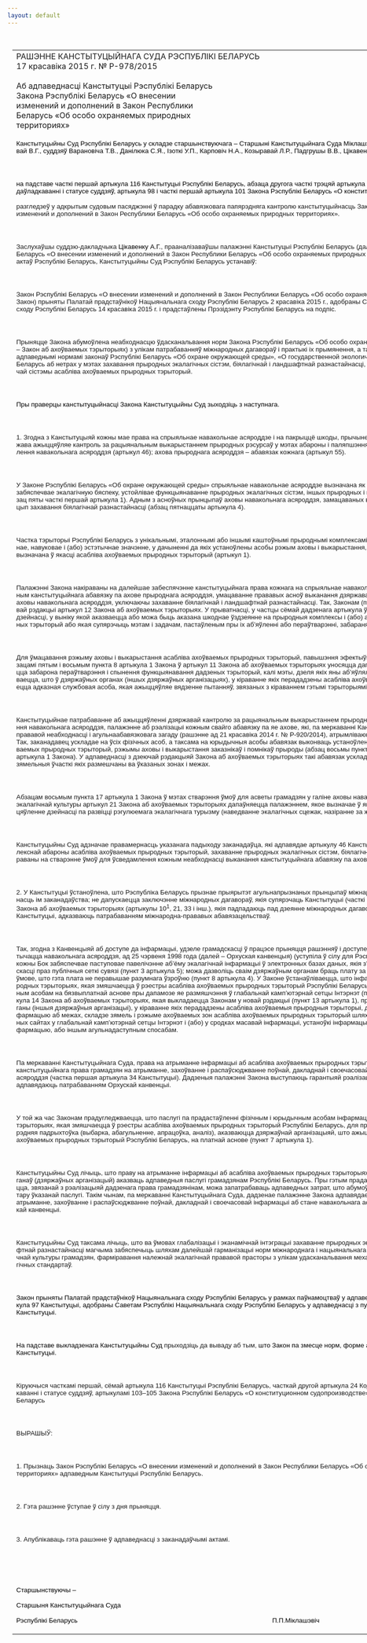 ```yaml
---
layout: default
---
```


<div style="margin: 0px auto; width: 1000px;">

<div id="flag">

 

</div>

<div id="fixedWidth">

<div id="body">

<div id="columnSpanned">

<div id="content" style="margin: 10px">

<table>
<colgroup>
<col style="width: 100%" />
</colgroup>
<tbody>
<tr class="odd">
<td><div data-align="center" style="text-transform: uppercase;">
Рашэнне Канстытуцыйнага Суда Рэспублікі Беларусь
</div>
<div data-align="center">
17 красавіка 2015 г. № Р-978/2015
</div>
<div data-align="left" style="width: 400px; margin-top: 20px; margin-bottom: 20px;">
Аб адпаведнасці Канстытуцыі Рэспублікі Беларусь Закона Рэспублікі Беларусь «О внесении изменений и дополнений в Закон Республики Беларусь «Об особо охраняемых природных территориях»
</div>
<p><span style="font-family: &quot;Arial&quot;,&quot;sans-serif&quot;; color: black; font-size: 10pt; mso-fareast-font-family: &#39;Times New Roman&#39;; mso-fareast-language: BE; mso-ansi-language: BE" lang="BE">Канстытуцыйны Суд Рэспублікі Беларусь у складзе старшынствуючага – Старшыні Канстытуцыйнага Суда Міклашэвіча П.П., намесніка Старшыні Сяргеевай В.Г., суддзяў Варановіча Т.В., Данілюка С.Я., Ізоткі У.П., Карповіч Н.А., Козыравай Л.Р., Падгрушы В.В., Цікавенкі А.Г., </span><span style="font-family: &quot;Arial&quot;,&quot;sans-serif&quot;; color: black; font-size: 10pt; mso-ansi-language: BE" lang="BE">Чыгрынава С.П.</span></p>
<p><span style="font-family: &quot;Arial&quot;,&quot;sans-serif&quot;; font-size: 10pt; mso-fareast-font-family: &#39;Times New Roman&#39;; mso-fareast-language: RU; mso-ansi-language: BE" lang="BE"></span></p>
<p> </p>
<p><span style="font-family: &quot;Arial&quot;,&quot;sans-serif&quot;; color: black; font-size: 10pt; mso-fareast-font-family: &#39;Times New Roman&#39;; mso-fareast-language: BE; mso-ansi-language: BE" lang="BE">на падставе часткі першай артыкула 116 Канстытуцыі Рэспублікі Беларусь, абзаца другога часткі трэцяй артыкула 22 Кодэкса Рэспублікі Беларусь аб судаўладкаванні і статусе суддзяў, артыкула 98 і часткі першай артыкула 101 Закона Рэспублікі Беларусь «О конст</span><span style="font-family: &quot;Arial&quot;,&quot;sans-serif&quot;; color: black; font-size: 10pt; mso-fareast-font-family: &#39;Times New Roman&#39;; mso-fareast-language: RU; mso-ansi-language: BE" lang="BE">и</span><span style="font-family: &quot;Arial&quot;,&quot;sans-serif&quot;; color: black; font-size: 10pt; mso-fareast-font-family: &#39;Times New Roman&#39;; mso-fareast-language: BE; mso-ansi-language: BE" lang="BE">туц</span><span style="font-family: &quot;Arial&quot;,&quot;sans-serif&quot;; color: black; font-size: 10pt; mso-fareast-font-family: &#39;Times New Roman&#39;; mso-fareast-language: RU; mso-ansi-language: BE" lang="BE">и</span><span style="font-family: &quot;Arial&quot;,&quot;sans-serif&quot;; color: black; font-size: 10pt; mso-fareast-font-family: &#39;Times New Roman&#39;; mso-fareast-language: BE; mso-ansi-language: BE" lang="BE">онном судопро</span><span style="font-family: &quot;Arial&quot;,&quot;sans-serif&quot;; color: black; font-size: 10pt; mso-fareast-font-family: &#39;Times New Roman&#39;; mso-fareast-language: RU; mso-ansi-language: BE" lang="BE">и</span><span style="font-family: &quot;Arial&quot;,&quot;sans-serif&quot;; color: black; font-size: 10pt; mso-fareast-font-family: &#39;Times New Roman&#39;; mso-fareast-language: BE; mso-ansi-language: BE" lang="BE">зводстве»</span><span style="font-family: &quot;Arial&quot;,&quot;sans-serif&quot;; font-size: 10pt; mso-fareast-font-family: &#39;Times New Roman&#39;; mso-fareast-language: RU; mso-ansi-language: BE" lang="BE"></span></p>
<p><span style="font-family: &quot;Arial&quot;,&quot;sans-serif&quot;; font-size: 10pt">разгледзеў у адкрытым судовым пасяджэнні ў парадку абавязковага папярэдняга кантролю канстытуцыйнасць Закона Рэспублікі Беларусь «О внесении изменений и дополнений в Закон Республики Беларусь «Об особо охраняемых природных территориях». </span></p>
<p><span style="font-family: &quot;Arial&quot;,&quot;sans-serif&quot;; font-size: 10pt"></span></p>
<p> </p>
<p><span style="font-family: &quot;Arial&quot;,&quot;sans-serif&quot;; font-size: 10pt">Заслухаўшы суддзю-дакладчыка </span><span style="font-family: &quot;Arial&quot;,&quot;sans-serif&quot;; color: black; font-size: 10pt; mso-fareast-font-family: &#39;Times New Roman&#39;; mso-fareast-language: BE; mso-ansi-language: BE" lang="BE">Цікавенку А.Г.</span><span style="font-family: &quot;Arial&quot;,&quot;sans-serif&quot;; font-size: 10pt">, прааналізаваўшы палажэнні Канстытуцыі Рэспублікі Беларусь (далей – Канстытуцыя), Закона Рэспублікі Беларусь «О внесении изменений и дополнений в Закон Республики Беларусь «Об особо охраняемых природных территориях» і іншых заканадаўчых актаў Рэспублікі Беларусь, Канстытуцыйны Суд Рэспублікі Беларусь устанавіў:</span></p>
<p><span style="font-family: &quot;Arial&quot;,&quot;sans-serif&quot;; font-size: 10pt"></span></p>
<p> </p>
<p><span style="font-family: &quot;Arial&quot;,&quot;sans-serif&quot;; font-size: 10pt">Закон Рэспублікі Беларусь «О внесении изменений и дополнений в Закон Республики Беларусь «Об особо охраняемых природных территориях» (далей – Закон) прыняты Палатай прадстаўнікоў Нацыянальнага сходу Рэспублікі Беларусь 2 красавіка 2015 г., адобраны Саветам Рэспублікі Нацыянальнага сходу Рэспублікі Беларусь 14 красавіка 2015 г. і прадстаўлены Прэзідэнту Рэспублікі Беларусь на подпіс.</span></p>
<p><span style="font-family: &quot;Arial&quot;,&quot;sans-serif&quot;; font-size: 10pt"></span></p>
<p> </p>
<p><span style="font-family: &quot;Arial&quot;,&quot;sans-serif&quot;; font-size: 10pt">Прыняцце Закона абумоўлена неабходнасцю ўдасканальвання норм Закона Рэспублікі Беларусь «Об особо охраняемых природных территориях» (далей – Закон аб ахоўва</span><span style="font-family: &quot;Arial&quot;,&quot;sans-serif&quot;; font-size: 10pt; mso-ansi-language: BE" lang="BE">емых</span><span style="font-family: &quot;Arial&quot;,&quot;sans-serif&quot;; font-size: 10pt" lang="BE"> </span><span style="font-family: &quot;Arial&quot;,&quot;sans-serif&quot;; font-size: 10pt">тэрыторыях) з улікам патрабаванняў міжнародных дагавораў і практыкі іх прымянення, а таксама ўзгаднення дадзеных норм з адпаведнымі нормамі законаў Рэспублікі Беларусь «Об охране окружающей среды», «О государственной экологической экспертизе», Кодэкса Рэспублікі Беларусь аб нетрах у мэтах захавання </span><span style="font-family: &quot;Arial&quot;,&quot;sans-serif&quot;; font-size: 10pt; mso-ansi-language: BE" lang="BE">прырод</span><span style="font-family: &quot;Arial&quot;,&quot;sans-serif&quot;; font-size: 10pt">ных экалагічных сістэм, біялагічнай і ландшафтнай разнастайнасці, фарміравання эфектыўна </span><span style="font-family: &quot;Arial&quot;,&quot;sans-serif&quot;; font-size: 10pt; mso-ansi-language: BE" lang="BE">функцыянуючай сістэмы асаблі</span><span style="font-family: &quot;Arial&quot;,&quot;sans-serif&quot;; font-size: 10pt">ва ахоўва</span><span style="font-family: &quot;Arial&quot;,&quot;sans-serif&quot;; font-size: 10pt; mso-ansi-language: BE" lang="BE">емых </span><span style="font-family: &quot;Arial&quot;,&quot;sans-serif&quot;; font-size: 10pt">прыродных тэрыторый.</span></p>
<p><span style="font-family: &quot;Arial&quot;,&quot;sans-serif&quot;; font-size: 10pt"></span></p>
<p> </p>
<p><span style="font-family: &quot;Arial&quot;,&quot;sans-serif&quot;; color: black; font-size: 10pt; mso-fareast-font-family: &#39;Times New Roman&#39;; mso-fareast-language: BE; mso-ansi-language: BE" lang="BE">Пры праверцы канстытуцыйнасці Закона Канстытуцыйны Суд зыходзіць з наступнага.</span></p>
<p><span style="font-family: &quot;Arial&quot;,&quot;sans-serif&quot;; font-size: 10pt; mso-fareast-font-family: &#39;Times New Roman&#39;; mso-fareast-language: RU; mso-ansi-language: BE" lang="BE"></span></p>
<p> </p>
<p><span style="font-family: &quot;Arial&quot;,&quot;sans-serif&quot;; font-size: 10pt; mso-ansi-language: BE" lang="BE">1. Згодна з Канстытуцыяй кожны мае права на спрыяльнае навакольнае асяроддзе і на пакрыццё шкоды, прычыненай парушэннем гэтага права; дзяржава ажыццяўляе кантроль за рацыянальным выкарыстаннем прыродных рэсурсаў у мэтах абароны і паляпшэння ўмоў жыцця, а таксама аховы і аднаўлення навакольнага асяроддзя (артыкул 46); ахова прыроднага асяроддзя – абавязак кожнага (артыкул 55).</span></p>
<p><span style="font-family: &quot;Arial&quot;,&quot;sans-serif&quot;; font-size: 10pt; mso-ansi-language: BE" lang="BE"></span></p>
<p> </p>
<p><span style="font-family: &quot;Arial&quot;,&quot;sans-serif&quot;; font-size: 10pt; mso-ansi-language: BE" lang="BE">У Законе Рэспублікі Беларусь «Об охране окружающей среды» спрыяльнае навакольнае асяроддзе вызначана як навакольнае асяроддзе, якасць якога забяспечвае экалагічную бяспеку, устойлівае функцыянаванне прыродных экалагічных сістэм, іншых прыродных і прыродна-антрапагенных аб’ектаў (абзац пяты часткі першай артыкула 1). Адным з асноўных прынцыпаў аховы навакольнага асяроддзя, замацаваных ва ўказаным Законе, з’яўляецца прынцып захавання біялагічнай разнастайнасці (абзац пятнаццаты артыкула 4).</span></p>
<p><span style="font-family: &quot;Arial&quot;,&quot;sans-serif&quot;; font-size: 10pt; mso-ansi-language: BE" lang="BE"></span></p>
<p> </p>
<p><span style="font-family: &quot;Arial&quot;,&quot;sans-serif&quot;; font-size: 10pt; mso-ansi-language: BE" lang="BE">Частка тэрыторыі Рэспублікі Беларусь з унікальнымі, эталоннымі або іншымі каштоўнымі прыроднымі комплексамі і аб’ектамі, якія маюць асобае экалагічнае, навуковае і (або) эстэтычнае значэнне, у дачыненні да якіх устаноўлены асобы рэжым аховы і выкарыстання, у Законе аб ахоўваемых тэрыторыях вызначана ў якасці асабліва ахоўваемых прыродных тэрыторый (артыкул 1).</span></p>
<p><span style="font-family: &quot;Arial&quot;,&quot;sans-serif&quot;; font-size: 10pt; mso-ansi-language: BE" lang="BE"></span></p>
<p> </p>
<p><span style="font-family: &quot;Arial&quot;,&quot;sans-serif&quot;; font-size: 10pt; mso-ansi-language: BE" lang="BE">Палажэнні Закона накіраваны на далейшае забеспячэнне канстытуцыйнага права кожнага на спрыяльнае навакольнае асяроддзе, на рэалізацыю кожным канстытуцыйнага абавязку па ахове прыроднага асяроддзя, умацаванне прававых асноў выканання дзяржавай канстытуцыйна-прававога абавязку аховы навакольнага асяроддзя, уключаючы захаванне біялагічнай і ландшафтнай разнастайнасці. Так, Законам (пункт 10 артыкула 1) выкладаецца ў новай рэдакцыі артыкул 12 Закона аб ахоўваемых тэрыторыях. У прыватнасці, у частцы сёмай дадзенага артыкула ўстанаўліваецца, што ажыццяўленне дзейнасці, у выніку якой аказваецца або можа быць аказана шкоднае ўздзеянне на прыродныя комплексы і (або) аб’екты асабліва ахоўваемых прыродных тэрыторый або якая супярэчыць мэтам і задачам, пастаўленым пры іх аб’яўленні або пераўтварэнні, забараняецца. </span></p>
<p><span style="font-family: &quot;Arial&quot;,&quot;sans-serif&quot;; font-size: 10pt; mso-ansi-language: BE" lang="BE"></span></p>
<p> </p>
<p><span style="font-family: &quot;Arial&quot;,&quot;sans-serif&quot;; font-size: 10pt; mso-ansi-language: BE" lang="BE">Для ўмацавання рэжыму аховы і выкарыстання асабліва ахоўваемых прыродных тэрыторый, павышэння эфектыўнасці кіравання імі ў адпаведнасці з абзацамі пятым і восьмым пункта 8 артыкула 1 Закона ў артыкул 11 Закона аб ахоўваемых тэрыторыях уносяцца дапаўненні, згодна з якімі прадугледжваецца забарона пераўтварэння і спынення функцыянавання дадзеных тэрыторый, калі мэты, дзеля якіх яны аб’яўляліся, не дасягнуты, а таксама ўстанаўліваецца, што ў дзяржаўных органах (іншых дзяржаўных арганізацыях), у кіраванне якіх перададзены асабліва ахоўваемыя прыродныя тэрыторыі, назначаецца адказная службовая асоба, якая ажыццяўляе вядзенне пытанняў, звязаных з кіраваннем гэтымі тэрыторыямі.</span></p>
<p><span style="font-family: &quot;Arial&quot;,&quot;sans-serif&quot;; font-size: 10pt; mso-ansi-language: BE" lang="BE"></span></p>
<p> </p>
<p><span style="font-family: &quot;Arial&quot;,&quot;sans-serif&quot;; font-size: 10pt; mso-ansi-language: BE" lang="BE">Канстытуцыйнае патрабаванне аб ажыццяўленні дзяржавай кантролю за рацыянальным выкарыстаннем прыродных рэсурсаў у мэтах аховы і аднаўлення навакольнага асяроддзя, палажэнне аб рэалізацыі кожным свайго абавязку па яе ахове, які, па меркаванні Канстытуцыйнага Суда, выступае ў якасці прававой неабходнасці і агульнаабавязковага загаду (рашэнне ад 21 красавіка 2014 г. № Р-920/2014), атрымліваюць развіццё ў шэрагу артыкулаў Закона. Так, заканадавец ускладае на ўсіх фізічных асоб, а таксама на юрыдычныя асобы абавязак выконваць устаноўленыя рэжым ахоўных зон асабліва ахоўваемых прыродных тэрыторый, рэжымы аховы і выкарыстання заказнікаў і помнікаў прыроды (абзац восьмы пункта 13, пункт 23 і абзац пяты пункта 27 артыкула 1 Закона). У адпаведнасці з дзеючай рэдакцыяй Закона аб ахоўваемых тэрыторыях такі абавязак ускладзены толькі на землекарыстальнікаў, зямельныя ўчасткі якіх размешчаны ва ўказаных зонах і межах.</span></p>
<p><span style="font-family: &quot;Arial&quot;,&quot;sans-serif&quot;; font-size: 10pt; mso-ansi-language: BE" lang="BE"></span></p>
<p> </p>
<p><span style="font-family: &quot;Arial&quot;,&quot;sans-serif&quot;; font-size: 10pt; mso-ansi-language: BE" lang="BE">Абзацам восьмым пункта 17 артыкула 1 Закона ў мэтах стварэння ўмоў для асветы грамадзян у галіне аховы навакольнага асяроддзя, фарміравання ў іх экалагічнай культуры артыкул 21 Закона аб ахоўваемых тэрыторыях дапаўняецца палажэннем, якое вызначае ў якасці адной з задач запаведнікаў ажыццяўленне дзейнасці па развіцці рэгулюемага экалагічнага турызму (наведванне экалагічных сцежак, назіранне за жывёламі і т.п.).</span></p>
<p><span style="font-family: &quot;Arial&quot;,&quot;sans-serif&quot;; font-size: 10pt; mso-ansi-language: BE" lang="BE"></span></p>
<p> </p>
<p><span style="font-family: &quot;Arial&quot;,&quot;sans-serif&quot;; font-size: 10pt; mso-ansi-language: BE" lang="BE">Канстытуцыйны Суд адзначае правамернасць указанага падыходу заканадаўца, які адпавядае артыкулу 46 Канстытуцыі, мае мэтай забеспячэнне комплекснай абароны асабліва ахоўваемых прыродных тэрыторый, захаванне прыродных экалагічных сістэм, біялагічнай і ландшафтнай разнастайнасці, накіраваны на стварэнне ўмоў для ўсведамлення кожным неабходнасці выканання канстытуцыйнага абавязку па ахове прыроднага асяроддзя.</span></p>
<p><span style="font-family: &quot;Arial&quot;,&quot;sans-serif&quot;; font-size: 10pt; mso-ansi-language: BE" lang="BE"></span></p>
<p> </p>
<p><span style="font-family: &quot;Arial&quot;,&quot;sans-serif&quot;; font-size: 10pt; mso-ansi-language: BE" lang="BE">2. У Канстытуцыі ўстаноўлена, што Рэспубліка Беларусь прызнае прыярытэт агульнапрызнаных прынцыпаў міжнароднага права і забяспечвае адпаведнасць ім заканадаўства; не дапускаецца заключэнне міжнародных дагавораў, якія супярэчаць Канстытуцыі (часткі першая і трэцяя артыкула 8). Палажэнні Закона аб ахоўваемых тэрыторыях (артыкулы 10<sup>1</sup>, 21, 33 і інш.), якія падпадаюць пад дзеянне міжнародных дагавораў Рэспублікі Беларусь, адпавядаюць Канстытуцыі, адказваюць патрабаванням міжнародна-прававых абавязацельстваў. </span></p>
<p><span style="font-family: &quot;Arial&quot;,&quot;sans-serif&quot;; font-size: 10pt; mso-ansi-language: BE" lang="BE"></span></p>
<p> </p>
<p><span style="font-family: &quot;Arial&quot;,&quot;sans-serif&quot;; font-size: 10pt; mso-ansi-language: BE" lang="BE">Так, згодна з Канвенцыяй аб доступе да інфармацыі, удзеле грамадскасці ў працэсе прыняцця рашэнняў і доступе да правасуддзя па пытаннях, якія датычацца навакольнага асяроддзя, ад 25 чэрвеня 1998</span><span style="font-family: &quot;Arial&quot;,&quot;sans-serif&quot;; font-size: 10pt"> </span><span style="font-family: &quot;Arial&quot;,&quot;sans-serif&quot;; font-size: 10pt; mso-ansi-language: BE" lang="BE">года (далей – Орхуская канвенцыя) (уступіла ў сілу для Рэспублікі Беларусь 30 кастрычніка 2001 г.) кожны Бок забяспечвае паступовае павелічэнне аб’ёму экалагічнай інфармацыі ў электронных базах даных, якія з’яўляюцца лёгкадаступнымі для грамадскасці праз публічныя сеткі сувязі (пункт 3 артыкула 5); можа дазволіць сваім дзяржаўным органам браць плату за прадастаўленне інфармацыі пры ўмове, што гэта плата не перавышае разумнага ўзроўню (пункт 8 артыкула 4). У Законе ўстанаўліваецца, што інфармацыя аб асабліва ахоўваемых прыродных тэрыторыях, якая змяшчаецца ў рэестры асабліва ахоўваемых прыродных тэрыторый Рэспублікі Беларусь, прадастаўляецца фізічным і юрыдычным асобам на бязвыплатнай аснове пры дапамозе яе размяшчэння ў глабальнай камп’ютэрнай сетцы Інтэрнэт (пункт 7 артыкула 1). Часткай пятай артыкула 14 Закона аб ахоўваемых тэрыторыях, якая выкладаецца Законам у новай рэдакцыі (пункт 13 артыкула 1), прадугледжваецца, што дзяржаўныя органы (іншыя дзяржаўныя арганізацыі), у кіраванне якіх перададзены асабліва ахоўваемыя прыродныя тэрыторыі, даводзяць да ўсеагульнага ведама інфармацыю аб межах, складзе зямель і рэжыме ахоўваемых зон асабліва ахоўваемых прыродных тэрыторый шляхам размяшчэння яе на сваіх афіцыйных сайтах у глабальнай камп’ютэрнай сетцы Інтэрнэт і (або) у сродках масавай інфармацыі, устаноўкі інфармацыйных знакаў, што змяшчаюць такую інфармацыю, або іншым агульнадаступным спосабам. </span></p>
<p><span style="font-family: &quot;Arial&quot;,&quot;sans-serif&quot;; font-size: 10pt; mso-ansi-language: BE" lang="BE"></span></p>
<p> </p>
<p><span style="font-family: &quot;Arial&quot;,&quot;sans-serif&quot;; font-size: 10pt; mso-ansi-language: BE" lang="BE">Па меркаванні Канстытуцыйнага Суда, права на атрыманне інфармацыі аб асабліва ахоўваемых прыродных тэрыторыях з’яўляецца састаўной часткай канстытуцыйнага права грамадзян на атрыманне, захоўванне і распаўсюджванне поўнай, дакладнай і своечасовай інфармацыі аб стане навакольнага асяроддзя (частка першая артыкула 34 Канстытуцыі). Дадзеныя палажэнні Закона выступаюць гарантыяй рэалізацыі ўказанага канстытуцыйнага права, адпавядаюць патрабаванням Орхускай канвенцыі.</span></p>
<p><span style="font-family: &quot;Arial&quot;,&quot;sans-serif&quot;; font-size: 10pt; mso-ansi-language: BE" lang="BE"></span></p>
<p> </p>
<p><span style="font-family: &quot;Arial&quot;,&quot;sans-serif&quot;; font-size: 10pt; mso-ansi-language: BE" lang="BE">У той жа час Законам прадугледжваецца, што паслугі па прадастаўленні фізічным і юрыдычным асобам інфармацыі аб асабліва ахоўваемых прыродных тэрыторыях, якая змяшчаецца ў рэестры асабліва ахоўваемых прыродных тэрыторый Рэспублікі Беларусь, для прадастаўлення якой патрабуецца папярэдняя падрыхтоўка (выбарка, абагульненне, апрацоўка, аналіз), аказваюцца дзяржаўнай арганізацыяй, што ажыццяўляе вядзенне рэестра асабліва ахоўваемых прыродных тэрыторый Рэспублікі Беларусь, на платнай аснове (пункт 7 артыкула 1).</span></p>
<p><span style="font-family: &quot;Arial&quot;,&quot;sans-serif&quot;; font-size: 10pt; mso-ansi-language: BE" lang="BE"></span></p>
<p> </p>
<p><span style="font-family: &quot;Arial&quot;,&quot;sans-serif&quot;; font-size: 10pt; mso-ansi-language: BE" lang="BE">Канстытуцыйны Суд лічыць, што праву на атрыманне інфармацыі аб асабліва ахоўваемых прыродных тэрыторыях карэспандуе абавязак дзяржаўных органаў (дзяржаўных арганізацый) аказваць адпаведныя паслугі грамадзянам Рэспублікі Беларусь. Пры гэтым прадастаўленне інфармацыі, якая запытваецца, звязанай з рэалізацыяй дадзенага права грамадзянінам, можа запатрабаваць адпаведных затрат, што абумоўлівае правамернасць платнага характару ўказанай паслугі. Такім чынам, па меркаванні Канстытуцыйнага Суда, дадзенае палажэнне Закона адпавядае канстытуцыйнаму праву грамадзян на атрыманне, захоўванне і распаўсюджванне поўнай, дакладнай і своечасовай інфармацыі аб стане навакольнага асяроддзя, адказвае палажэнням Орхускай канвенцыі.</span></p>
<p><span style="font-family: &quot;Arial&quot;,&quot;sans-serif&quot;; font-size: 10pt; mso-ansi-language: BE" lang="BE"></span></p>
<p> </p>
<p><span style="font-family: &quot;Arial&quot;,&quot;sans-serif&quot;; font-size: 10pt; mso-ansi-language: BE" lang="BE">Канстытуцыйны Суд таксама лічыць, што ва ўмовах глабалізацыі і эканамічнай інтэграцыі захаванне прыродных экалагічных сістэм, біялагічнай і ландшафтнай разнастайнасці магчыма забяспечыць шляхам далейшай гарманізацыі норм міжнароднага і нацыянальнага экалагічнага права, павышэння экалагічнай культуры грамадзян, фарміравання належнай экалагічнай прававой прасторы з улікам удасканальвання механізмаў выканання міжнародных экалагічных стандартаў.</span></p>
<p><span style="font-family: &quot;Arial&quot;,&quot;sans-serif&quot;; font-size: 10pt; mso-ansi-language: BE" lang="BE"></span></p>
<p> </p>
<p><span style="font-family: &quot;Arial&quot;,&quot;sans-serif&quot;; color: black; font-size: 10pt; mso-fareast-font-family: &#39;Times New Roman&#39;; mso-fareast-language: BE; mso-ansi-language: BE" lang="BE">Закон прыняты Палатай прадстаўнікоў Нацыянальнага сходу Рэспублікі Беларусь у рамках паўнамоцтваў у адпаведнасці з пунктам 2 часткі першай артыкула 97 Канстытуцыі, адобраны Саветам Рэспублікі Нацыянальнага сходу Рэспублікі Беларусь у адпаведнасці з пунктам 1 часткі першай артыкула 98 Канстытуцыі.</span></p>
<p><span style="font-family: &quot;Arial&quot;,&quot;sans-serif&quot;; font-size: 10pt; mso-fareast-font-family: &#39;Times New Roman&#39;; mso-fareast-language: RU; mso-ansi-language: BE" lang="BE"></span></p>
<p> </p>
<p><span style="font-family: &quot;Arial&quot;,&quot;sans-serif&quot;; color: black; font-size: 10pt; mso-fareast-font-family: &#39;Times New Roman&#39;; mso-fareast-language: BE; mso-ansi-language: BE" lang="BE">На падставе выкладзенага Канстытуцыйны Суд </span><span style="font-family: &quot;Arial&quot;,&quot;sans-serif&quot;; font-size: 10pt; mso-ansi-language: BE" lang="BE">прыходзіць да вываду аб тым,</span><span style="font-family: &quot;Arial&quot;,&quot;sans-serif&quot;; color: black; font-size: 10pt; mso-fareast-font-family: &#39;Times New Roman&#39;; mso-fareast-language: BE; mso-ansi-language: BE" lang="BE"> што Закон па змесце норм, форме акта і парадку прыняцця адпавядае Канстытуцыі.</span></p>
<p><span style="font-family: &quot;Arial&quot;,&quot;sans-serif&quot;; font-size: 10pt; mso-fareast-font-family: &#39;Times New Roman&#39;; mso-fareast-language: RU; mso-ansi-language: BE" lang="BE"></span></p>
<p> </p>
<p><span style="font-family: &quot;Arial&quot;,&quot;sans-serif&quot;; font-size: 10pt; mso-fareast-font-family: &#39;Times New Roman&#39;; mso-fareast-language: RU; mso-ansi-language: BE" lang="BE">Кіруючыся часткамі першай, сёмай артыкула 116 Канстытуцыі Рэспублікі Беларусь, часткай другой артыкула 24 Кодэкса Рэспублікі Беларусь аб судаўладкаванні і статусе суддзяў, артыкуламі 103–105 Закона Рэспублікі Беларусь «О конституционном судопроизводстве», Канстытуцыйны Суд Рэспублікі Беларусь </span></p>
<p><span style="font-family: &quot;Arial&quot;,&quot;sans-serif&quot;; font-size: 10pt; mso-fareast-font-family: &#39;Times New Roman&#39;; mso-fareast-language: RU; mso-ansi-language: BE" lang="BE"></span></p>
<p> </p>
<p><span style="font-family: &quot;Arial&quot;,&quot;sans-serif&quot;; font-size: 10pt; mso-fareast-font-family: &#39;Times New Roman&#39;; mso-fareast-language: RU; mso-ansi-language: BE" lang="BE">ВЫРАШЫЎ:</span></p>
<p><span style="font-family: &quot;Arial&quot;,&quot;sans-serif&quot;; font-size: 10pt; mso-fareast-font-family: &#39;Times New Roman&#39;; mso-fareast-language: RU; mso-ansi-language: BE" lang="BE"></span></p>
<p> </p>
<p><span style="font-family: &quot;Arial&quot;,&quot;sans-serif&quot;; font-size: 10pt; mso-fareast-font-family: &#39;Times New Roman&#39;; mso-fareast-language: RU; mso-ansi-language: BE" lang="BE">1. Прызнаць Закон Рэспублікі Беларусь </span><span style="font-family: &quot;Arial&quot;,&quot;sans-serif&quot;; font-size: 10pt">«О внесении изменений и дополнений в Закон Республики Беларусь «Об особо охраняемых природных территориях»</span><span style="font-family: &quot;Arial&quot;,&quot;sans-serif&quot;; font-size: 10pt; mso-fareast-font-family: &#39;Times New Roman&#39;; mso-fareast-language: RU; mso-ansi-language: BE" lang="BE"> адпаведным Канстытуцыі Рэспублікі Беларусь.</span></p>
<p><span style="font-family: &quot;Arial&quot;,&quot;sans-serif&quot;; font-size: 10pt; mso-fareast-font-family: &#39;Times New Roman&#39;; mso-fareast-language: RU; mso-ansi-language: BE" lang="BE"></span></p>
<p> </p>
<p><span style="font-family: &quot;Arial&quot;,&quot;sans-serif&quot;; font-size: 10pt; mso-fareast-font-family: &#39;Times New Roman&#39;; mso-fareast-language: RU; mso-ansi-language: BE" lang="BE">2. Гэта рашэнне ўступае ў сілу з дня прыняцця.</span></p>
<p><span style="font-family: &quot;Arial&quot;,&quot;sans-serif&quot;; font-size: 10pt; mso-fareast-font-family: &#39;Times New Roman&#39;; mso-fareast-language: RU; mso-ansi-language: BE" lang="BE"></span></p>
<p> </p>
<p><span style="font-family: &quot;Arial&quot;,&quot;sans-serif&quot;; font-size: 10pt; mso-fareast-font-family: &#39;Times New Roman&#39;; mso-fareast-language: RU; mso-ansi-language: BE" lang="BE">3. Апублікаваць гэта рашэнне ў адпаведнасці з заканадаўчымі актамі.</span></p>
<p><span style="font-family: &quot;Arial&quot;,&quot;sans-serif&quot;; font-size: 10pt"></span></p>
<p> </p>
<p><span style="font-family: &quot;Arial&quot;,&quot;sans-serif&quot;; font-size: 10pt"></span></p>
<p> </p>
<p><span style="font-family: &quot;Arial&quot;,&quot;sans-serif&quot;; color: black; font-size: 10pt; mso-fareast-font-family: &#39;Times New Roman&#39;; mso-fareast-language: BE; mso-ansi-language: BE" lang="BE">Старшынствуючы – </span><span style="font-family: &quot;Arial&quot;,&quot;sans-serif&quot;; font-size: 10pt; mso-fareast-font-family: &#39;Times New Roman&#39;; mso-fareast-language: RU; mso-ansi-language: BE" lang="BE"></span></p>
<p><span style="font-family: &quot;Arial&quot;,&quot;sans-serif&quot;; color: black; font-size: 10pt; mso-fareast-font-family: &#39;Times New Roman&#39;; mso-fareast-language: BE; mso-ansi-language: BE" lang="BE">Старшыня Канстытуцыйнага Суда</span><span style="font-family: &quot;Arial&quot;,&quot;sans-serif&quot;; font-size: 10pt; mso-fareast-font-family: &#39;Times New Roman&#39;; mso-fareast-language: RU; mso-ansi-language: BE" lang="BE"></span></p>
<p><span style="font-family: &quot;Arial&quot;,&quot;sans-serif&quot;; color: black; font-size: 10pt; mso-fareast-font-family: &#39;Times New Roman&#39;; mso-fareast-language: BE; mso-ansi-language: BE" lang="BE">Рэспублікі Беларусь<span style="mso-tab-count: 1">                                                       </span><span style="mso-tab-count: 1">                                                    </span>П.П.Міклашэвіч</span></p></td>
</tr>
</tbody>
</table>

</div>

<div class="terminator">

 

</div>

</div>

</div>

</div>

</div>
